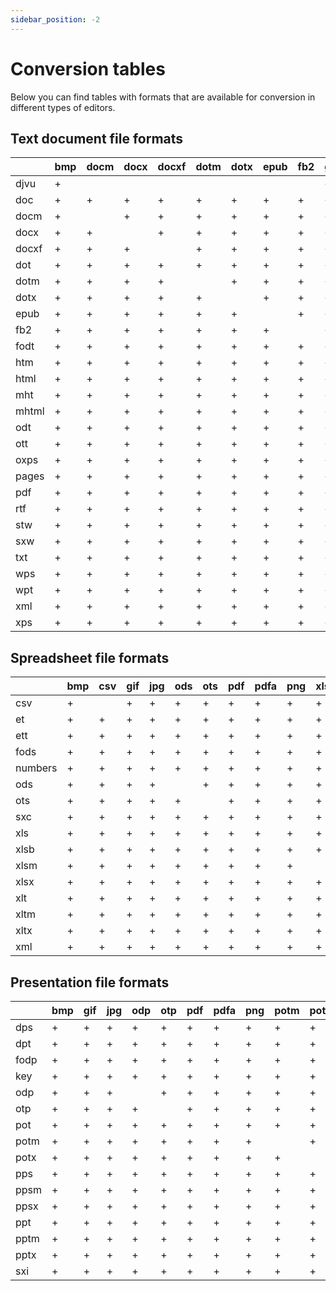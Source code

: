 ```yaml
---
sidebar_position: -2
---
```


# Conversion tables

Below you can find tables with formats that are available for conversion in different types of editors.

## Text document file formats

|       | bmp | docm | docx | docxf | dotm | dotx | epub | fb2 | gif | html | jpg | odt | ott | pdf | pdfa | png | rtf | txt |
| ----- | --- | ---- | ---- | ----- | ---- | ---- | ---- | --- | --- | ---- | --- | --- | --- | --- | ---- | --- | --- | --- |
| djvu  | +   |      |      |       |      |      |      |     | +   |      | +   |     |     | +   | +    | +   |     |     |
| doc   | +   | +    | +    | +     | +    | +    | +    | +   | +   | +    | +   | +   | +   | +   | +    | +   | +   | +   |
| docm  | +   |      | +    | +     | +    | +    | +    | +   | +   | +    | +   | +   | +   | +   | +    | +   | +   | +   |
| docx  | +   | +    |      | +     | +    | +    | +    | +   | +   | +    | +   | +   | +   | +   | +    | +   | +   | +   |
| docxf | +   | +    | +    |       | +    | +    | +    | +   | +   | +    | +   | +   | +   | +   | +    | +   | +   | +   |
| dot   | +   | +    | +    | +     | +    | +    | +    | +   | +   | +    | +   | +   | +   | +   | +    | +   | +   | +   |
| dotm  | +   | +    | +    | +     |      | +    | +    | +   | +   | +    | +   | +   | +   | +   | +    | +   | +   | +   |
| dotx  | +   | +    | +    | +     | +    |      | +    | +   | +   | +    | +   | +   | +   | +   | +    | +   | +   | +   |
| epub  | +   | +    | +    | +     | +    | +    |      | +   | +   | +    | +   | +   | +   | +   | +    | +   | +   | +   |
| fb2   | +   | +    | +    | +     | +    | +    | +    |     | +   | +    | +   | +   | +   | +   | +    | +   | +   | +   |
| fodt  | +   | +    | +    | +     | +    | +    | +    | +   | +   | +    | +   | +   | +   | +   | +    | +   | +   | +   |
| htm   | +   | +    | +    | +     | +    | +    | +    | +   | +   | +    | +   | +   | +   | +   | +    | +   | +   | +   |
| html  | +   | +    | +    | +     | +    | +    | +    | +   | +   |      | +   | +   | +   | +   | +    | +   | +   | +   |
| mht   | +   | +    | +    | +     | +    | +    | +    | +   | +   | +    | +   | +   | +   | +   | +    | +   | +   | +   |
| mhtml | +   | +    | +    | +     | +    | +    | +    | +   | +   | +    | +   | +   | +   | +   | +    | +   | +   | +   |
| odt   | +   | +    | +    | +     | +    | +    | +    | +   | +   | +    | +   |     | +   | +   | +    | +   | +   | +   |
| ott   | +   | +    | +    | +     | +    | +    | +    | +   | +   | +    |     | +   | +   | +   | +    | +   | +   | +   |
| oxps  | +   | +    | +    | +     | +    | +    | +    | +   | +   | +    | +   | +   | +   | +   | +    | +   | +   | +   |
| pages | +   | +    | +    | +     | +    | +    | +    | +   | +   | +    | +   | +   | +   | +   | +    | +   | +   | +   |
| pdf   | +   | +    | +    | +     | +    | +    | +    | +   | +   | +    | +   | +   | +   |     | +    | +   | +   | +   |
| rtf   | +   | +    | +    | +     | +    | +    | +    | +   | +   | +    | +   | +   | +   | +   | +    | +   |     | +   |
| stw   | +   | +    | +    | +     | +    | +    | +    | +   | +   | +    | +   | +   | +   | +   | +    | +   | +   | +   |
| sxw   | +   | +    | +    | +     | +    | +    | +    | +   | +   | +    | +   | +   | +   | +   | +    | +   | +   | +   |
| txt   | +   | +    | +    | +     | +    | +    | +    | +   | +   | +    | +   | +   | +   | +   | +    | +   | +   |     |
| wps   | +   | +    | +    | +     | +    | +    | +    | +   | +   | +    | +   | +   | +   | +   | +    | +   | +   | +   |
| wpt   | +   | +    | +    | +     | +    | +    | +    | +   | +   | +    | +   | +   | +   | +   | +    | +   | +   | +   |
| xml   | +   | +    | +    | +     | +    | +    | +    | +   | +   | +    | +   | +   | +   | +   | +    | +   | +   | +   |
| xps   | +   | +    | +    | +     | +    | +    | +    | +   | +   | +    | +   | +   | +   | +   | +    | +   | +   | +   |

## Spreadsheet file formats

|         | bmp | csv | gif | jpg | ods | ots | pdf | pdfa | png | xlsm | xlsx | xltm | xltx |
| ------- | --- | --- | --- | --- | --- | --- | --- | ---- | --- | ---- | ---- | ---- | ---- |
| csv     | +   |     | +   | +   | +   | +   | +   | +    | +   | +    | +    | +    | +    |
| et      | +   | +   | +   | +   | +   | +   | +   | +    | +   | +    | +    | +    | +    |
| ett     | +   | +   | +   | +   | +   | +   | +   | +    | +   | +    | +    | +    | +    |
| fods    | +   | +   | +   | +   | +   | +   | +   | +    | +   | +    | +    | +    | +    |
| numbers | +   | +   | +   | +   | +   | +   | +   | +    | +   | +    | +    | +    | +    |
| ods     | +   | +   | +   | +   |     | +   | +   | +    | +   | +    | +    | +    | +    |
| ots     | +   | +   | +   | +   | +   |     | +   | +    | +   | +    | +    | +    | +    |
| sxc     | +   | +   | +   | +   | +   | +   | +   | +    | +   | +    | +    | +    | +    |
| xls     | +   | +   | +   | +   | +   | +   | +   | +    | +   | +    | +    | +    | +    |
| xlsb    | +   | +   | +   | +   | +   | +   | +   | +    | +   | +    | +    | +    | +    |
| xlsm    | +   | +   | +   | +   | +   | +   | +   | +    | +   |      | +    | +    | +    |
| xlsx    | +   | +   | +   | +   | +   | +   | +   | +    | +   | +    |      | +    | +    |
| xlt     | +   | +   | +   | +   | +   | +   | +   | +    | +   | +    | +    | +    | +    |
| xltm    | +   | +   | +   | +   | +   | +   | +   | +    | +   | +    | +    |      | +    |
| xltx    | +   | +   | +   | +   | +   | +   | +   | +    | +   | +    | +    | +    |      |
| xml     | +   | +   | +   | +   | +   | +   | +   | +    | +   | +    | +    | +    | +    |

## Presentation file formats

|      | bmp | gif | jpg | odp | otp | pdf | pdfa | png | potm | potx | ppsm | ppsx | pptm | pptx |
| ---- | --- | --- | --- | --- | --- | --- | ---- | --- | ---- | ---- | ---- | ---- | ---- | ---- |
| dps  | +   | +   | +   | +   | +   | +   | +    | +   | +    | +    | +    | +    | +    | +    |
| dpt  | +   | +   | +   | +   | +   | +   | +    | +   | +    | +    | +    | +    | +    | +    |
| fodp | +   | +   | +   | +   | +   | +   | +    | +   | +    | +    | +    | +    | +    | +    |
| key  | +   | +   | +   | +   | +   | +   | +    | +   | +    | +    | +    | +    | +    | +    |
| odp  | +   | +   | +   |     | +   | +   | +    | +   | +    | +    | +    | +    | +    | +    |
| otp  | +   | +   | +   | +   |     | +   | +    | +   | +    | +    | +    | +    | +    | +    |
| pot  | +   | +   | +   | +   | +   | +   | +    | +   | +    | +    | +    | +    | +    | +    |
| potm | +   | +   | +   | +   | +   | +   | +    | +   |      | +    | +    | +    | +    | +    |
| potx | +   | +   | +   | +   | +   | +   | +    | +   | +    |      | +    | +    | +    | +    |
| pps  | +   | +   | +   | +   | +   | +   | +    | +   | +    | +    | +    | +    | +    | +    |
| ppsm | +   | +   | +   | +   | +   | +   | +    | +   | +    | +    |      | +    | +    | +    |
| ppsx | +   | +   | +   | +   | +   | +   | +    | +   | +    | +    | +    |      | +    | +    |
| ppt  | +   | +   | +   | +   | +   | +   | +    | +   | +    | +    | +    | +    | +    | +    |
| pptm | +   | +   | +   | +   | +   | +   | +    | +   | +    | +    | +    | +    |      | +    |
| pptx | +   | +   | +   | +   | +   | +   | +    | +   | +    | +    | +    | +    | +    |      |
| sxi  | +   | +   | +   | +   | +   | +   | +    | +   | +    | +    | +    | +    | +    | +    |

<!--
## Diagram document file formats

|      | bmp | gif | jpg | pdf | pdfa | png |
| ---- | --- | --- | --- | --- | ---- | --- |
| vsdm | +   | +   | +   | +   | +    | +   |
| vsdx | +   | +   | +   | +   | +    | +   |
| vssm | +   | +   | +   | +   | +    | +   |
| vssx | +   | +   | +   | +   | +    | +   |
| vstm | +   | +   | +   | +   | +    | +   |
| vstx | +   | +   | +   | +   | +    | +   |-->
